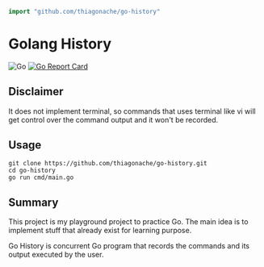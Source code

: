 ```go
import "github.com/thiagonache/go-history"
```

# Golang History

![Go](https://github.com/thiagonache/go-history/workflows/Go/badge.svg?branch=master)
[![Go Report Card](https://goreportcard.com/badge/github.com/thiagonache/go-history)](https://goreportcard.com/report/github.com/thiagonache/go-history)

## Disclaimer

It does not implement terminal, so commands that uses terminal like vi will get control over the command output and it won't be recorded.

## Usage

```shell
git clone https://github.com/thiagonache/go-history.git
cd go-history
go run cmd/main.go
```

## Summary

This project is my playground project to practice Go. The main idea is to implement stuff that already exist for learning purpose.

Go History is concurrent Go program that records the commands and its output executed by the user.

